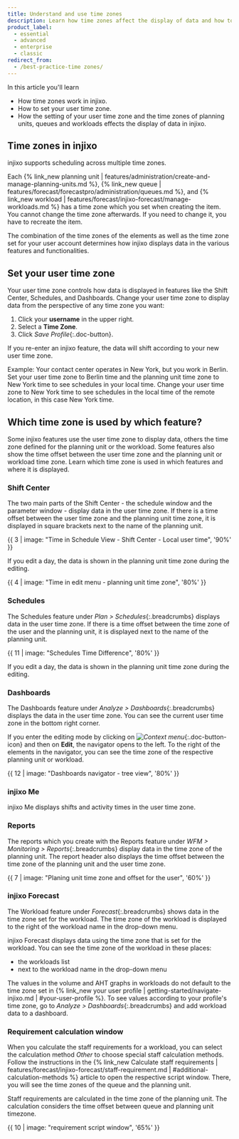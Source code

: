 ```yaml
---
title: Understand and use time zones
description: Learn how time zones affect the display of data and how to set a user time zone which is right for you.
product_label:
  - essential
  - advanced
  - enterprise
  - classic
redirect_from:
  - /best-practice-time zones/
---
```


In this article you'll learn

- How time zones work in injixo.
- How to set your user time zone.
- How the setting of your user time zone and the time zones of planning units, queues and workloads effects the display of data in injixo.

## Time zones in injixo

injixo supports scheduling across multiple time zones.

Each {% link_new planning unit | features/administration/create-and-manage-planning-units.md %}, {% link_new queue | features/forecast/forecastpro/administration/queues.md %}, and {% link_new workload | features/forecast/injixo-forecast/manage-workloads.md %} has a time zone which you set when creating the item. You cannot change the time zone afterwards. If you need to change it, you have to recreate the item.

The combination of the time zones of the elements as well as the time zone set for your user account determines how injixo displays data in the various features and functionalities.

## Set your user time zone

Your user time zone controls how data is displayed in features like the Shift Center, Schedules, and Dashboards. Change your user time zone to display data from the perspective of any time zone you want:

1. Click your **username** in the upper right.
2. Select a **Time Zone**.
3. Click _Save Profile_{:.doc-button}.

If you re-enter an injixo feature, the data will shift according to your new user time zone.

Example: Your contact center operates in New York, but you work in Berlin. Set your user time zone to Berlin time and the planning unit time zone to New York time to see schedules in your local time. Change your user time zone to New York time to see schedules in the local time of the remote location, in this case New York time.

## Which time zone is used by which feature?

Some injixo features use the user time zone to display data, others the time zone defined for the planning unit or the workload. Some features also show the time offset between the user time zone and the planning unit or workload time zone. Learn which time zone is used in which features and where it is displayed.

### Shift Center

The two main parts of the Shift Center - the schedule window and the parameter window - display data in the user time zone. If there is a time offset between the user time zone and the planning unit time zone, it is displayed in square brackets next to the name of the planning unit.

{{ 3 | image: "Time in Schedule View - Shift Center - Local user time", '90%' }}

If you edit a day, the data is shown in the planning unit time zone during the editing.

{{ 4 | image: "Time in edit menu - planning unit time zone", '80%' }}

### Schedules

The Schedules feature under _Plan > Schedules_{:.breadcrumbs} displays data in the user time zone. If there is a time offset between the time zone of the user and the planning unit, it is displayed next to the name of the planning unit.

{{ 11 | image: "Schedules Time Difference", '80%' }}

If you edit a day, the data is shown in the planning unit time zone during the editing.

### Dashboards

The Dashboards feature under _Analyze > Dashboards_{:.breadcrumbs} displays the data in the user time zone. You can see the current user time zone in the bottom right corner.

If you enter the editing mode by clicking on _![Context menu](/assets/img/common/dashboards/context-menu.png)_{:.doc-button-icon} and then on **Edit**, the navigator opens to the left. To the right of the elements in the navigator, you can see the time zone of the respective planning unit or workload.

{{ 12 | image: "Dashboards navigator - tree view", '80%' }}

### injixo Me

injixo Me displays shifts and activity times in the user time zone.

### Reports

The reports which you create with the Reports feature under _WFM > Monitoring > Reports_{:.breadcrumbs} display data in the time zone of the planning unit. The report header also displays the time offset between the time zone of the planning unit and the user time zone.

{{ 7 | image: "Planing unit time zone and offset for the user", '60%' }}

### injixo Forecast


The Workload feature under _Forecast_{:.breadcrumbs} shows data in the time zone set for the workload. The time zone of the workload is displayed to the right of the workload name in the drop-down menu.

injixo Forecast displays data using the time zone that is set for the workload. You can see the time zone of the workload in these places: 
- the workloads list
- next to the workload name in the drop-down menu

The values in the volume and AHT graphs in workloads do not default to the time zone set in {% link_new your user profile | getting-started/navigate-injixo.md | #your-user-profile %}. To see values according to your profile's time zone, go to _Analyze > Dashboards_{:.breadcrumbs} and add workload data to a dashboard.

### Requirement calculation window

When you calculate the staff requirements for a workload, you can select the calculation method _Other_ to choose special staff calculation methods. Follow the instructions in the {% link_new Calculate staff requirements | features/forecast/injixo-forecast/staff-requirement.md | #additional-calculation-methods %} article to open the respective script window. There, you will see the time zones of the queue and the planning unit.

Staff requirements are calculated in the time zone of the planning unit. The calculation considers the time offset between queue and planning unit timezone.

{{ 10 | image: "requirement script window", '65%' }}
